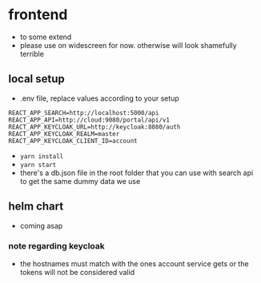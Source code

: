  # frontend
 - to some extend
 - please use on widescreen for now. otherwise will look shamefully terrible
 ## local setup
  - .env file, replace values according to your setup
```
REACT_APP_SEARCH=http://localhost:5000/api
REACT_APP_API=http://cloud:9080/portal/api/v1
REACT_APP_KEYCLOAK_URL=http://keycloak:8080/auth
REACT_APP_KEYCLOAK_REALM=master
REACT_APP_KEYCLOAK_CLIENT_ID=account
```
 - `yarn install`
 - `yarn start`
 - there's a db.json file in the root folder that you can use with search api to get the same dummy data we use
 ## helm chart
 - coming asap

 ### note regarding keycloak
 - the hostnames must match with the ones account service gets or the tokens will not be considered valid
